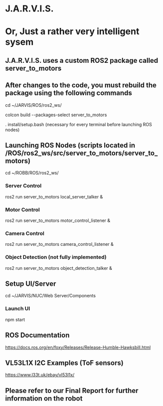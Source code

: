# J.A.R.V.I.S.
# Or, Just a rather very intelligent sysem

## J.A.R.V.I.S. uses a custom ROS2 package called server_to_motors

## After changes to the code, you must rebuild the package using the following commands

cd ~/JARVIS/ROS/ros2_ws/

colcon build --packages-select server_to_motors

. install/setup.bash (necessary for every terminal before launching ROS nodes)

## Launching ROS Nodes (scripts located in /ROS/ros2_ws/src/server_to_motors/server_to_motors)

cd ~/ROBB/ROS/ros2_ws/

### Server Control
ros2 run server_to_motors local_server_talker &

### Motor Control
ros2 run server_to_motors motor_control_listener &

### Camera Control
ros2 run server_to_motors camera_control_listener &

### Object Detection (not fully implemented)
ros2 run server_to_motors object_detection_talker &

## Setup UI/Server

cd ~/JARVIS/NUC/Web Server/Components

### Launch UI
npm start

## ROS Documentation
https://docs.ros.org/en/foxy/Releases/Release-Humble-Hawksbill.html

## VL53L1X I2C Examples (ToF sensors)
https://www.l33t.uk/ebay/vl53l1x/

## Please refer to our Final Report for further information on the robot
